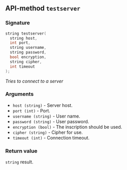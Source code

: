 ## API-method `testserver`

### Signature
``` c++
string testserver(
  string host, 
  int port, 
  string username, 
  string password, 
  bool encryption, 
  string cipher, 
  int timeout
);
```

_Tries to connect to a server_

### Arguments
- `host (string)` - Server host.
- `port (int)` - Port.
- `username (string)` - User name.
- `password (string)` - User password.
- `encryption (bool)` - The inscription should be used.
- `cipher (string)` - Cipher for use.
- `timeout (int)` - Connection timeout.

### Return value
`string` result.
